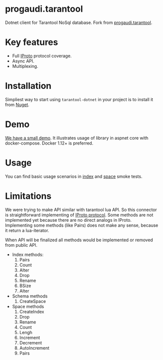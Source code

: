 # progaudi.tarantool

Dotnet client for Tarantool NoSql database.
Fork from [progaudi.tarantool](https://www.nuget.org/packages/progaudi.tarantool).

# Key features
 - Full [IProto](https://tarantool.org/doc/dev_guide/box-protocol.html) protocol coverage.
 - Async API.
 - Multiplexing.

# Installation

Simpliest way to start using ```tarantool-dotnet``` in your project is to install it from [Nuget](https://www.nuget.org/packages/Tarantool.DotNet/).

# Demo

[We have a small demo](https://github.com/progaudi/progaudi.tarantool/blob/master/samples/docker-compose/). It illustrates usage of library in aspnet core with docker-compose. Docker 1.12+ is preferred.

# Usage

You can find basic usage scenarios in [index](https://github.com/progaudi/progaudi.tarantool/blob/master/tests/progaudi.tarantool.tests/Index/Smoke.cs) and [space](https://github.com/progaudi/progaudi.tarantool/blob/master/tests/progaudi.tarantool.tests/Space/Smoke.cs) smoke tests.

# Limitations

We were trying to make API similar with tarantool lua API. So this connector is straightforward implementing of [IProto protocol](https://tarantool.org/doc/dev_guide/internals_index.html). Some methods are not implemented yet because there are no direct analogs in IProto. Implementing some methods (like Pairs) does not make any sense, because it return a lua-iterator.

When API will be finalized all methods would be implemented or removed from public API.

* Index methods:
    1. Pairs
    2. Count
    3. Alter
    4. Drop
    5. Rename
    6. BSize
    7. Alter
* Schema methods
    1. CreateSpace
* Space methods
    1. CreateIndex
    2. Drop
    3. Rename
    4. Count
    5. Lengh
    6. Increment
    7. Decrement
    8. AutoIncrement
    9. Pairs
